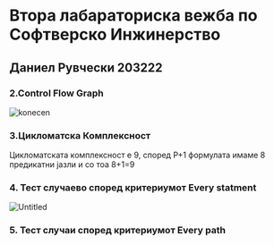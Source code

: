 # Втора лабараториска вежба по Софтверско Инжинерство

## Даниел Рувчески 203222

### **2.Control Flow Graph**

![konecen](https://user-images.githubusercontent.com/97626963/171031881-878eb071-1878-448e-8737-4b87fd2209f8.png)


### 3.Цикломатска Комплексност

Цикломатската комплексност е 9, според Р+1 формулата имаме 8 предикатни јазли и со тоа 8+1=9

### 4. Тест случаево според критериумот Еvery statment  ###

![Untitled](https://user-images.githubusercontent.com/97626963/171032314-c6e95f0c-a5f8-4a77-92eb-1cc223920e04.png)


### 5. Тест случаи според критериумот Every path
